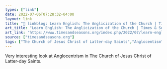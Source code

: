 ```yaml
---
types: ["link"]
date: 2022-07-06T07:28:32-04:00
layout: link
title: "🔗 linkblog: Learn English: The Anglicization of the Church | Times & Seasons'"
art_title: "Learn English: The Anglicization of the Church | Times & Seasons"
art_link: "https://www.timesandseasons.org/index.php/2022/07/learn-english-the-anglicization-of-the-church/"
source: ["timesandseasons.org"]
tags: ["The Church of Jesus Christ of Latter-day Saints","Anglocentism","translation"]
---
```

Very interesting look at Anglocentrism in The Church of Jesus Christ of Latter-day Saints.
 
